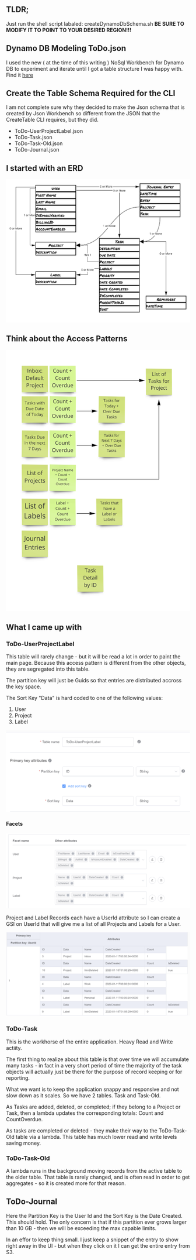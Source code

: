 ## TLDR;
Just run the shell script labaled: createDynamoDbSchema.sh
**BE SURE TO MODIFY IT TO POINT TO YOUR DESIRED REGION!!!**

## Dynamo DB Modeling ToDo.json

I used the new ( at the time of this writing ) NoSql Workbench for Dynamo DB to experiment and iterate until I got a table structure I was happy with.  
Find it [here](https://docs.aws.amazon.com/amazondynamodb/latest/developerguide/workbench.html)

## Create the Table Schema Required for the CLI
I am not complete sure why they decided to make the Json schema that is created by Json Workbench so different from the JSON that the CreateTable CLI requires, but they did.  

* ToDo-UserProjectLabel.json
* ToDo-Task.json
* ToDo-Task-Old.json
* ToDo-Journal.json

## I started with an ERD

![ERD](./ERD.jpg)

## Think about the Access Patterns

![ERD](./Views.jpg)

## What I came up with



### ToDo-UserProjectLabel
This table will rarely change - but it will be read a lot in order to paint the main page.  Because this access pattern is different from the other objects, they are segregated into this table.  

The partition key will just be Guids so that entries are distributed accross the key space.  

The Sort Key "Data" is hard coded to one of the following values:
1. User
2. Project
3. Label

![PartitionSort](./UserProjectLableTablePartitionSort.PNG)


#### Facets
![Facets](./UserProjectLableTableFacets.PNG)


Project and Label Records each have a UserId attribute so I can create a GSI on UserId that will give me a list of all Projects and Labels for a User.  

![ERD](./GetProjectsAndLabelsForUser.PNG)



### ToDo-Task
This is the workhorse of the entire application.  Heavy Read and Write actiity.  

The first thing to realize about this table is that over time we will accumulate many tasks - in fact in a very short period of time the majority of the task objects will actually just be there for the purpose of record keeping or for reporting.  

What we want is to keep the application snappy and responsive and not slow down as it scales.  So we have 2 tables.  Task and Task-Old.  

As Tasks are added, deleted, or completed; if they belong to a Project or Task, then a lambda updates the corresponding totals:  Count and CountOverdue.

As tasks are completed or deleted - they make their way to the ToDo-Task-Old table via a lambda.  This table has much lower read and write levels saving  money.  

### ToDo-Task-Old

A lambda runs in the background moving records from the active table to the older table.  That table is rarely changed, and is often read in order to get aggregates - so it is created more for that reason.  
## ToDo-Journal

Here the Partition Key is the User Id and the Sort Key is the Date Created.  This should hold.  The only concern is that if this partition ever grows larger than 10 GB - then we will be exceeding the max capable limits.  

In an effor to keep thing small.  I just keep a snippet of the entry to show right away in the UI - but when they click on it I can get the entire entry from S3.  
